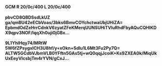 #### GCM R 20/0c/400 L 20/0c/400
**pbvCD8QBDSsdLkUZ**<br/>**ga/qmBU42eECbVoas/3bks6BmvCOYchctwaUbjUHiZA=**<br/>**EpbmdOdZeHrrCdnkV6zyatZFeKMerqUUNSUHiTVIuRhdFbyAQuCQHIKDX9qpv3NOF/IqqXh0uji0jGBx...**<br/><br/>
**9L1YhlHqy74/MRtW**<br/>**5W6fZPsygxICH3U8hf/y+xOkn+Sdlu1L6Mt3Fu2Py7Q=**<br/>**ALTW5GCdbVJbmVLB0YFftn5GAs5tj+wQ0qqjJcoiK+Ks9ZXEA0k/MiqUkUxEeyVIcsbjTm4rYVN/gCxJ...**